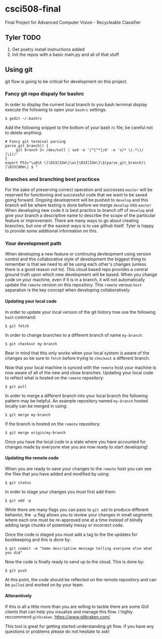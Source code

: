 # csci508-final
Final Project for Advanced Computer Vision - Recycleable Classifier 

## Tyler TODO
1. Get poetry install instructions added 
1. Init the repos with a basic main.py and all of that stuff

## Using git
git flow is going to be critical for development on this project.

### Fancy git repo dispaly for bashrc
In order to display the current local branch to you bash terminal display execute the following to open your `bashrc` settings: 
```
$ gedit ~/.bashrc
```

Add the following snippet to the bottom of your bash rc file, be careful not to delete anything:
```
# Fancy git terminal parsing 
parse_git_branch() {
     git branch 2> /dev/null | sed -e '/^[^*]/d' -e 's/* \(.*\)/ (\1)/'
}
export PS1="\u@\h \[\033[32m\]\w\[\033[33m\]\$(parse_git_branch)\[\033[00m\] $ "
```

### Branches and branching best practices
For the sake of preserving correct operation and successes `master` will be reserved for functioning and successful code that we want to be saved going forward. 
Ongoing development will be pushed to `develop` and this branch will be where testing is done before we merge `develop` into `master`
When developing new code it is best practice to branch off of `develop` and give your branch a descriptive name to describe the scope of the particular feature or improvement. There are many ways to go about creating branches, but one of the easiest ways is to use github itself. Tyler is happy to provide some additional information on this. 

### Your development path
When developing a new feature or continuing devleopment using version control and this collaborative style of development the biggest thing to remember is that we need to all be using each other's changes (unless there is a good reason not to). This cloud based repo provides a central ground truth upon which new development will be based. When you change code on your machine, even if it is in a branch, it will not automatically update the `remote` version on this repository. This `remote` versus `host` separation is the key concept when developing collaboratively. 

#### Updating your local code
In order to update your local version of the git history tree use the following `bash` command:
```
$ git fetch
```

In order to change branches to a different branch of name `my-branch`:
```
$ git checkout my-branch
```
Bear in mind that this only works when your local system is aware of the changes so be sure to `fetch` before trying to `checkout` a different branch.

Now that your local machine is synced with the `remote` host your machine is now aware of all of the new and close branches. Updating your local code to reflect what is hosted on the `remote` repository:
```
$ git pull
```

In order to merge a different branch into your local branch the following pattern may be helpful. An example repository named `my-branch` hosted locally can be merged in using:
```
$ git merge my-branch
```

If the branch is hosted on the `remote` repository:
```
$ git merge origin/my-branch
```

Once you have the local code in a state where you have accounted for changes made by everyone else you are now ready to start developing! 

#### Updating the remote code 
When you are ready to save your changes to the `remote` host you can see the files that you have added and modified by using:
```
$ git status
```

In order to stage your changes you must first add them:
```
$ git add -p
```
While there are many flags you can pass to `git add` to produce different behavior, the `-p` flag allows you to review your changes in small segments where each one must be re-approved one at a time instead of blindly adding large chunks of potentially messy or incorrect code. 

Once the code is staged you must add a tag to the the updates for bookkeeping and this is done by:
```
$ git commit -m "Some descriptive message telling everyone else what you did"
```

Now the code is finally ready to send up to the cloud. This is done by: 
```
$ git push
```

At this point, the code should be reflected on the remote repository and can be `pulled` and worked on by your team. 

#### Alterantively
If this is all a little more than you are willing to tackle there are some GUI clients that can help you visualize and manage this flow. I highly reccommend `gitkraken`. 
https://www.gitkraken.com/

This tool is great for getting started understanding git flow. If you have any questions or problems please do not hesitate to ask!


